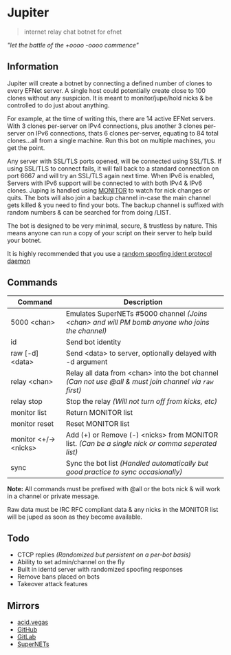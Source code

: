 # Jupiter
> internet relay chat botnet for efnet

*"let the battle of the +oooo -oooo commence"*

## Information
Jupiter will create a botnet by connecting a defined number of clones to every EFNet server. A single host could potentially create close to 100 clones without any suspicion. It is meant to monitor/jupe/hold nicks & be controlled to do just about anything.

For example, at the time of writing this, there are 14 active EFNet servers. With 3 clones per-server on IPv4 connections, plus another 3 clones per-server on IPv6 connections, thats 6 clones per-server, equating to 84 total clones...all from a single machine. Run this bot on multiple machines, you get the point.

Any server with SSL/TLS ports opened, will be connected using SSL/TLS. If using SSL/TLS to connect fails, it will fall back to a standard connection on port 6667 and will try an SSL/TLS again next time. When IPv6 is enabled, Servers with IPv6 support will be connected to with both IPv4 & IPv6 clones. Juping is handled using [MONITOR](https://ircv3.net/specs/extensions/monitor) to watch for nick changes or quits. The bots will also join a backup channel in-case the main channel gets killed & you need to find your bots. The backup channel is suffixed with random numbers & can be searched for from doing /LIST.

The bot is designed to be very minimal, secure, & trustless by nature. This means anyone can run a copy of your script on their server to help build your botnet.

It is highly recommended that you use a [random spoofing ident protocol daemon](https://github.com/acidvegas/random/blob/master/irc/identd.py)

## Commands
| Command                 | Description                                                                                               |
| ----------------------- | --------------------------------------------------------------------------------------------------------- |
| 5000 \<chan>            | Emulates SuperNETs #5000 channel *(Joins \<chan> and will PM bomb anyone who joins the channel)*          |
| id                      | Send bot identity                                                                                         |
| raw [-d] \<data>        | Send \<data> to server, optionally delayed with -d argument                                               |
| relay \<chan>           | Relay all data from \<chan> into the bot channel *(Can not use @all & must join channel via `raw` first)* |
| relay stop              | Stop the relay *(Will not turn off from kicks, etc)*                                                      |
| monitor list            | Return MONITOR list                                                                                       |
| monitor reset           | Reset MONITOR list                                                                                        |
| monitor \<+/->\<nicks>  | Add (+) or Remove (-) \<nicks> from MONITOR list. *(Can be a single nick or comma seperated list)*        |
| sync                    | Sync the bot list *(Handled automatically but good practice to sync occasionally)*                        |

**Note:** All commands must be prefixed with @all or the bots nick & will work in a channel or private message.

Raw data must be IRC RFC compliant data & any nicks in the MONITOR list will be juped as soon as they become available.

## Todo
- CTCP replies *(Randomized but persistent on a per-bot basis)*
- Ability to set admin/channel on the fly
- Built in identd server with randomized spoofing responses
- Remove bans placed on bots
- Takeover attack features

## Mirrors
- [acid.vegas](https://git.acid.vegas/jupiter)
- [GitHub](https://github.com/acidvegas/jupiter)
- [GitLab](https://gitlab.com/acidvegas/jupiter)
- [SuperNETs](https://git.supernets.org/acidvegas/jupiter)